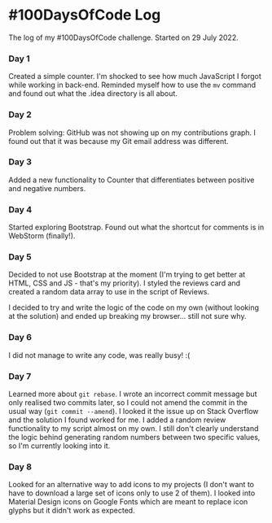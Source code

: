 # #100DaysOfCode Log
The log of my #100DaysOfCode challenge. Started on 29 July 2022.

### Day 1
Created a simple counter. I'm shocked to see how much JavaScript
I forgot while working in back-end. Reminded myself how to use 
the ```mv``` command and found out what the .idea directory is
all about.

### Day 2
Problem solving: GitHub was not showing up on my contributions graph. I found out that it was because my Git email address was different.

### Day 3
Added a new functionality to Counter that differentiates
between positive and negative numbers.

### Day 4
Started exploring Bootstrap. Found out what the shortcut for comments
is in WebStorm (finally!).

### Day 5
Decided to not use Bootstrap at the moment (I'm trying to get better at HTML, CSS and JS - that's my priority). I styled the reviews card and created a random data array to use in the script of Reviews. 

I decided to try and write the logic of the code on my own (without looking at the solution) and ended up breaking my browser... still not sure why.

### Day 6
I did not manage to write any code, was really busy! :(

### Day 7
Learned more about `git rebase`. I wrote an incorrect commit message but only realised two commits later, so I could not amend the commit in the usual way (`git commit --amend`). I looked it the issue up on Stack Overflow and the solution I found worked for me. I added a random review functionality to my script almost on my own. I still don't clearly understand the logic behind generating random numbers between two specific values, so I'm currently looking into it.

### Day 8
Looked for an alternative way to add icons to my projects (I don't want to have to download a large set of icons only to use 2 of them). I looked into Material Design icons on Google Fonts which are meant to replace icon glyphs but it didn't work as expected.